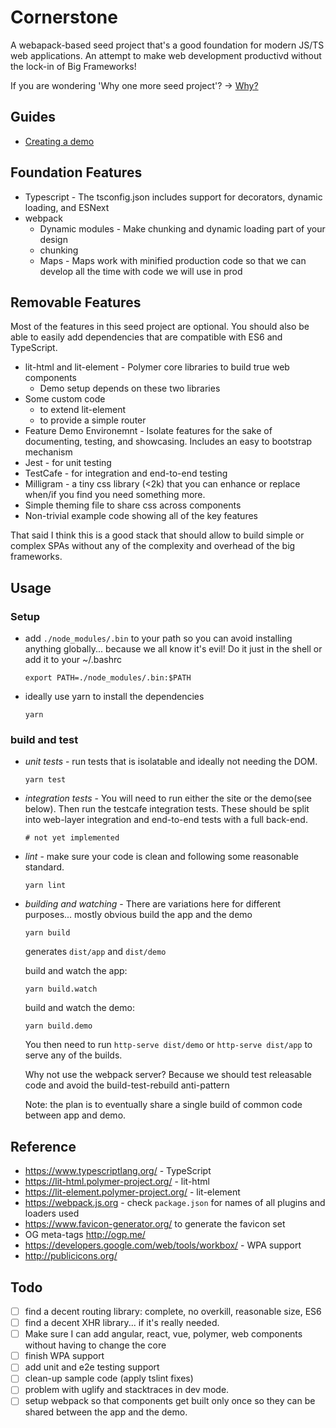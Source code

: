 # Cornerstone

A webapack-based seed project that's a good foundation for modern JS/TS web applications. An attempt to make web development productivd without the lock-in of Big Frameworks!

If you are wondering 'Why one more seed project'? -> [Why?](documentation/WHY.md)

## Guides
* [Creating a demo](documentation/DEMO.md)

## Foundation Features

* Typescript - The tsconfig.json includes support for decorators, dynamic loading, and ESNext
* webpack
  * Dynamic modules - Make chunking and dynamic loading part of your design
  * chunking
  * Maps - Maps work with minified production code so that we can develop all the time with code we will use in prod

## Removable Features
Most of the features in this seed project are optional. You should also be able to easily add dependencies that are compatible with ES6 and TypeScript.

* lit-html and lit-element - Polymer core libraries to build true web components
    * Demo setup depends on these two libraries
* Some custom code
  * to extend lit-element
  * to provide a simple router
* Feature Demo Environemnt - Isolate features for the sake of documenting, testing, and showcasing. Includes an easy to bootstrap mechanism
* Jest - for unit testing
* TestCafe - for integration and end-to-end testing
* Milligram - a tiny css library (<2k) that you can enhance or replace when/if you find you need something more.
* Simple theming file to share css across components
* Non-trivial example code showing all of the key features


That said I think this is a good stack that should allow to build simple or complex SPAs without any of the complexity and overhead of the big frameworks.

## Usage
### Setup
* add `./node_modules/.bin` to your path so you can avoid installing anything globally... because we all know it's evil! Do it just in the shell or add it to your ~/.bashrc

    ```
    export PATH=./node_modules/.bin:$PATH
    ```
* ideally use yarn to install the dependencies
    ```
    yarn
    ```

### build and test
* _unit tests_ - run tests that is isolatable and ideally not needing the DOM.
    ```
    yarn test
    ```
* _integration tests_ - You will need to run either the site or the demo(see below). Then run the testcafe integration tests. These should be split into web-layer integration and end-to-end tests with a full back-end.
    ```
    # not yet implemented
    ```
* _lint_ - make sure your code is clean and following some reasonable standard.
    ```
    yarn lint
    ```
* _building and watching_ - There are variations here for different purposes... mostly obvious
    build the app and the demo
    ```
    yarn build
    ```
    generates `dist/app` and `dist/demo`

    build and watch the app:
    ```
    yarn build.watch
    ```
    build and watch the demo:
    ```
    yarn build.demo
    ```

    You then need to run `http-serve dist/demo` or `http-serve dist/app` to serve any of the builds.

    Why not use the webpack server? Because we should test releasable code and avoid the build-test-rebuild anti-pattern

    Note: the plan is to eventually share a single build of common code between app and demo.

## Reference
* https://www.typescriptlang.org/ - TypeScript
* https://lit-html.polymer-project.org/ - lit-html
* https://lit-element.polymer-project.org/ - lit-element
* https://webpack.js.org - check `package.json` for names of all plugins and loaders used
* https://www.favicon-generator.org/ to generate the favicon set
* OG meta-tags http://ogp.me/
* https://developers.google.com/web/tools/workbox/ - WPA support
* http://publicicons.org/


## Todo

- [ ] find a decent routing library: complete, no overkill, reasonable size, ES6
- [ ] find a decent XHR library... if it's really needed.
- [ ] Make sure I can add angular, react, vue, polymer, web components without having to change the core
- [ ] finish WPA support
- [ ] add unit and e2e testing support
- [ ] clean-up sample code (apply tslint fixes)
- [ ] problem with uglify and stacktraces in dev mode.
- [ ] setup webpack so that components get built only once so they can be shared between the app and the demo.
